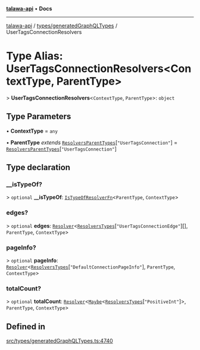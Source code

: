 [**talawa-api**](../../../README.md) • **Docs**

***

[talawa-api](../../../modules.md) / [types/generatedGraphQLTypes](../README.md) / UserTagsConnectionResolvers

# Type Alias: UserTagsConnectionResolvers\<ContextType, ParentType\>

\> **UserTagsConnectionResolvers**\<`ContextType`, `ParentType`\>: `object`

## Type Parameters

• **ContextType** = `any`

• **ParentType** *extends* [`ResolversParentTypes`](ResolversParentTypes.md)\[`"UserTagsConnection"`\] = [`ResolversParentTypes`](ResolversParentTypes.md)\[`"UserTagsConnection"`\]

## Type declaration

### \_\_isTypeOf?

\> `optional` **\_\_isTypeOf**: [`IsTypeOfResolverFn`](IsTypeOfResolverFn.md)\<`ParentType`, `ContextType`\>

### edges?

\> `optional` **edges**: [`Resolver`](Resolver.md)\<[`ResolversTypes`](ResolversTypes.md)\[`"UserTagsConnectionEdge"`\][], `ParentType`, `ContextType`\>

### pageInfo?

\> `optional` **pageInfo**: [`Resolver`](Resolver.md)\<[`ResolversTypes`](ResolversTypes.md)\[`"DefaultConnectionPageInfo"`\], `ParentType`, `ContextType`\>

### totalCount?

\> `optional` **totalCount**: [`Resolver`](Resolver.md)\<[`Maybe`](Maybe.md)\<[`ResolversTypes`](ResolversTypes.md)\[`"PositiveInt"`\]\>, `ParentType`, `ContextType`\>

## Defined in

[src/types/generatedGraphQLTypes.ts:4740](https://github.com/PalisadoesFoundation/talawa-api/blob/1f38da5423898626c6ebfa24896a9c3d008195c6/src/types/generatedGraphQLTypes.ts#L4740)

